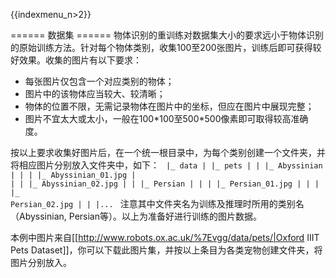 {{indexmenu_n>2}}


====== 数据集 ======
物体识别的重训练对数据集大小的要求远小于物体识别的原始训练方法。针对每个物体类别，收集100至200张图片，训练后即可获得较好效果。收集的图片有以下要求：
  - 每张图片仅包含一个对应类别的物体；
  - 图片中的该物体应当较大、较清晰；
  - 物体的位置不限，无需记录物体在图片中的坐标，但应在图片中展现完整；
  - 图片不宜太大或太小，一般在100\*100至500\*500像素即可取得较高准确度。

按以上要求收集好图片后，在一个统一根目录中，为每个类别创建一个文件夹，并将相应图片分别放入文件夹中，如下：
<code>
|_ data
|  |_ pets
|  |  |_ Abyssinian
|  |  |  |_ Abyssinian_01.jpg
|  |  |  |_ Abyssinian_02.jpg
|  |  |_ Persian
|  |  |  |_ Persian_01.jpg
|  |  |  |_ Persian_02.jpg
|  |  |...
</code>
注意其中文件夹名为训练及推理时所用的类别名（Abyssinian, Persian等）。以上为准备好进行训练的图片数据。

本例中图片来自[[http://www.robots.ox.ac.uk/%7Evgg/data/pets/|Oxford IIIT Pets Dataset]]，你可以下载此图片集，并按以上条目为各类宠物创建文件夹，将图片分别放入。
